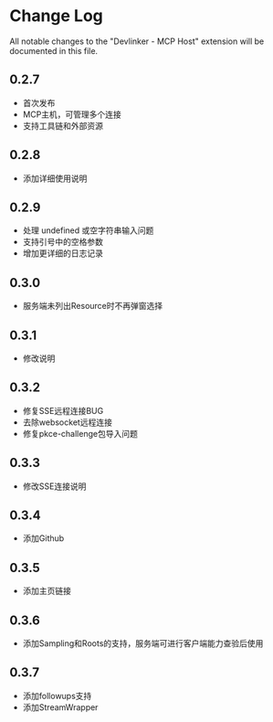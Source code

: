 # Change Log

All notable changes to the "Devlinker - MCP Host" extension will be documented in this file.

## 0.2.7

- 首次发布
- MCP主机，可管理多个连接
- 支持工具链和外部资源

## 0.2.8

- 添加详细使用说明

## 0.2.9

- 处理 undefined 或空字符串输入问题
- 支持引号中的空格参数
- 增加更详细的日志记录

## 0.3.0

- 服务端未列出Resource时不再弹窗选择

## 0.3.1

- 修改说明

## 0.3.2

- 修复SSE远程连接BUG
- 去除websocket远程连接
- 修复pkce-challenge包导入问题

## 0.3.3

- 修改SSE连接说明

## 0.3.4

- 添加Github

## 0.3.5

- 添加主页链接

## 0.3.6

- 添加Sampling和Roots的支持，服务端可进行客户端能力查验后使用

## 0.3.7

- 添加followups支持
- 添加StreamWrapper